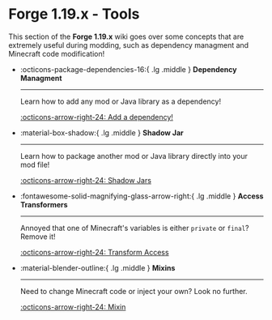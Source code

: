 # Forge 1.19.x - Tools

This section of the **Forge 1.19.x** wiki goes over some concepts that are extremely useful during modding, such as dependency managment and Minecraft code modification!

<div class="grid cards" markdown>

-   :octicons-package-dependencies-16:{ .lg .middle } __Dependency Managment__

    ---

    Learn how to add any mod or Java library as a dependency!

    [:octicons-arrow-right-24: Add a dependency!](dependency "Add a dependency!")

-   :material-box-shadow:{ .lg .middle } __Shadow Jar__

    ---

    Learn how to package another mod or Java library directly into your mod file!

    [:octicons-arrow-right-24: Shadow Jars](shadow "Shadow a library!")

-   :fontawesome-solid-magnifying-glass-arrow-right:{ .lg .middle } __Access Transformers__

    ---

    Annoyed that one of Minecraft's variables is either `private` or `final`? Remove it!

    [:octicons-arrow-right-24: Transform Access](accesstransformer "Expunge the final variable!")

-   :material-blender-outline:{ .lg .middle } __Mixins__

    ---

    Need to change Minecraft code or inject your own? Look no further.

    [:octicons-arrow-right-24: Mixin](mixin "Powered by literal sponge.")

</div>